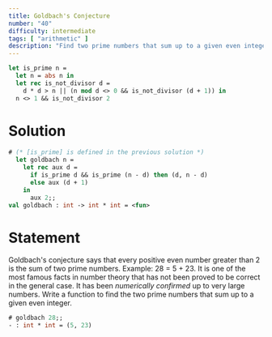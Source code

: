 ```yaml
---
title: Goldbach's Conjecture
number: "40"
difficulty: intermediate
tags: [ "arithmetic" ]
description: "Find two prime numbers that sum up to a given even integer, demonstrating Goldbach's conjecture."
---
```


```ocaml
let is_prime n =
  let n = abs n in
  let rec is_not_divisor d =
    d * d > n || (n mod d <> 0 && is_not_divisor (d + 1)) in
  n <> 1 && is_not_divisor 2
```

# Solution

```ocaml
# (* [is_prime] is defined in the previous solution *)
  let goldbach n =
    let rec aux d =
      if is_prime d && is_prime (n - d) then (d, n - d)
      else aux (d + 1)
    in
      aux 2;;
val goldbach : int -> int * int = <fun>
```

# Statement

Goldbach's conjecture says that every positive even number greater than
2 is the sum of two prime numbers. Example: 28 = 5 + 23. It is one of
the most famous facts in number theory that has not been proved to be
correct in the general case. It has been *numerically confirmed* up to
very large numbers. Write a function to find the two prime numbers that
sum up to a given even integer.

```ocaml
# goldbach 28;;
- : int * int = (5, 23)
```
